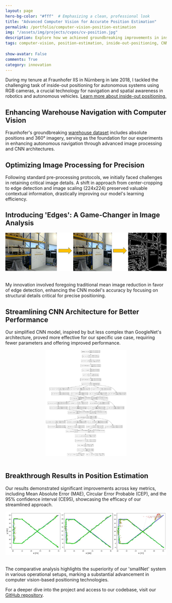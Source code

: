 ```yaml
---
layout: page
hero-bg-color: "#fff"  # Emphasizing a clean, professional look
title: "Advanced Computer Vision for Accurate Position Estimation"
permalink: /portfolio/computer-vision-position-estimation
img: "/assets/img/projects/cvpos/cv-position.jpg"
description: Explore how we achieved groundbreaking improvements in inside-out positioning with computer vision technologies at Fraunhofer IIS in 2018, significantly enhancing image processing and simplifying CNN architectures for unparalleled accuracy.
tags: computer-vision, position-estimation, inside-out-positioning, CNN, Fraunhofer-IIS

show-avatar: False
comments: True
category: innovation
---
```


<p>
  During my tenure at Fraunhofer IIS in Nürnberg in late 2018, I tackled the challenging task of inside-out positioning for autonomous systems using RGB cameras, a crucial technology for navigation and spatial awareness in robotics and autonomous vehicles. <a href="https://www.mad.tf.fau.de/files/2018/07/Evaluation-Criteria-for-Inside-Out-Indoor-Positioning-Systems-based-on-Machine-Learning.pdf" target="_blank">Learn more about inside-out positioning.</a> 
</p>

## Enhancing Warehouse Navigation with Computer Vision

Fraunhofer's groundbreaking <a href="https://www.iis.fraunhofer.de/en/ff/lv/dataanalytics/opt/warehouse.html" target="_blank">warehouse dataset</a> includes absolute positions and 360° imagery, serving as the foundation for our experiments in enhancing autonomous navigation through advanced image processing and CNN architectures.

## Optimizing Image Processing for Precision

Following standard pre-processing protocols, we initially faced challenges in retaining critical image details. A shift in approach from center-cropping to edge detection and image scaling (224x224) preserved valuable contextual information, drastically improving our model's learning efficiency.

## Introducing 'Edges': A Game-Changer in Image Analysis

<div style="text-align:center"><img src="/assets/img/projects/cvpos/2.jpg" alt="Edge Detection in Image Processing"/></div>
<br>

My innovation involved foregoing traditional mean image reduction in favor of edge detection, enhancing the CNN model's accuracy by focusing on structural details critical for precise positioning.

## Streamlining CNN Architecture for Better Performance

Our simplified CNN model, inspired by but less complex than GoogleNet's architecture, proved more effective for our specific use case, requiring fewer parameters and offering improved performance.

<div style="text-align:center"><img src="https://raw.githubusercontent.com/kenkyusha/cv_position/master/pictures/model_plot.png" width="50%" alt="Simplified CNN Architecture"/></div>
<br>

## Breakthrough Results in Position Estimation

Our results demonstrated significant improvements across key metrics, including Mean Absolute Error (MAE), Circular Error Probable (CEP), and the 95% confidence interval (CE95), showcasing the efficacy of our streamlined approach.

<div style="text-align:center"><img src="/assets/img/projects/cvpos/4.jpg" alt="Comparative Analysis of Position Estimation Accuracy"/></div>
<br>

The comparative analysis highlights the superiority of our 'smallNet' system in various operational setups, marking a substantial advancement in computer vision-based positioning technologies.

For a deeper dive into the project and access to our codebase, visit our [GitHub repository](https://github.com/kenkyusha/cv_position).


